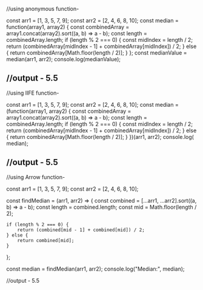 //using anonymous function-

const arr1 = [1, 3, 5, 7, 9];
const arr2 = [2, 4, 6, 8, 10];
const median = function(array1, array2) {
    const combinedArray = array1.concat(array2).sort((a, b) => a - b);
    const length = combinedArray.length;
    if (length % 2 === 0) {
        const midIndex = length / 2;
        return (combinedArray[midIndex - 1] + combinedArray[midIndex]) / 2;
    } else {
        return combinedArray[Math.floor(length / 2)];
    }
};
const medianValue = median(arr1, arr2);
console.log(medianValue);

//output - 5.5
--------------------------------------------------------------------

//using IIFE function-

const arr1 = [1, 3, 5, 7, 9];
const arr2 = [2, 4, 6, 8, 10];
const median = (function(array1, array2) {
    const combinedArray = array1.concat(array2).sort((a, b) => a - b);
    const length = combinedArray.length;
    if (length % 2 === 0) {
        const midIndex = length / 2;
        return (combinedArray[midIndex - 1] + combinedArray[midIndex]) / 2;
    } else {
        return combinedArray[Math.floor(length / 2)];
    }
})(arr1, arr2);
console.log( median);

//output - 5.5
------------------------------------------------------------------------
//using Arrow function-

const arr1 = [1, 3, 5, 7, 9];
const arr2 = [2, 4, 6, 8, 10];

const findMedian = (arr1, arr2) => {
    const combined = [...arr1, ...arr2].sort((a, b) => a - b);
    const length = combined.length;
    const mid = Math.floor(length / 2);
    
    if (length % 2 === 0) {
        return (combined[mid - 1] + combined[mid]) / 2;
    } else {
        return combined[mid];
    }
};

const median = findMedian(arr1, arr2);
console.log("Median:", median);

//output - 5.5
